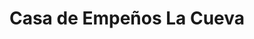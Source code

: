 ---
title: "Casa de Empeños La Cueva"
url: /san-jose/casa-de-empenos-la-cueva/
shop: prestamista
---